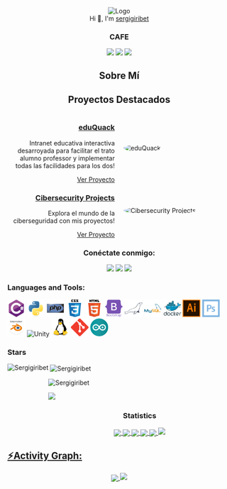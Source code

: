 <p align="center">
<!-- Título y Descripción -->
  <img src="https://github.com/sergigiribet.png" width="100" alt="Logo"/><br/>
  Hi 👋, I'm <a href="https://github.com/sergigiribet">sergigiribet</a>
  <h3 align="center">CAFE</h3>
</p>

<p align="center">
    <a href="https://github.com/sergigiribet/sergigiribet.github.io/stargazers"><img src="https://img.shields.io/github/stars/sergigiribet/sergigiribet.github.io?colorA=363a4f&colorB=b7bdf8&style=for-the-badge"></a>
    <a href="https://github.com/sergigiribet/sergigiribet.github.io/issues"><img src="https://img.shields.io/github/issues/sergigiribet/sergigiribet.github.io?colorA=363a4f&colorB=f5a97f&style=for-the-badge"></a>
    <a href="https://github.com/sergigiribet/sergigiribet.github.io/contributors"><img src="https://img.shields.io/github/contributors/sergigiribet/sergigiribet.github.io?colorA=363a4f&colorB=a6da95&style=for-the-badge"></a>
</p>

<h2 align="center">Sobre Mí</h2>

<!-- afegir reedme palete>
- 🔭 I’m currently working on [eduQuack](https://github.com/DuckHats/eduQuack)
- 👯 I’m looking to collaborate on [DuckHats](https://Duckhats.github.io)
- 🤝 I’m looking for help with **Game Design**
- 🌱 I’m currently learning **cibersecurity**
- 💬 Ask me about **nothing**
- 📫 How to reach me **@Girquell1**
- 👨‍💻 All of my projects are available at **Sergigiribet.github.io**
---

<!-- Sección de Proyectos -->
<h2 align="center">Proyectos Destacados</h2>

<!-- Proyecto 1 -->
<div style="display: flex; align-items: center; justify-content: center;">
  <div style="flex: 1; text-align: right; padding-right: 20px;">
    <h3><a href="https://github.com/DuckHats/eduQuack">eduQuack</a></h3>
    <p>Intranet educativa interactiva desarroyada para facilitar el trato alumno professor y implementar todas las facilidades para los dos!</p>
    <a href="https://github.com/DuckHats/eduQuack">Ver Proyecto</a>
  </div>
  <div style="flex: 1;">
    <img src="https://github.com/DuckHats.png" alt="eduQuack" width="200px" style="border-radius: 50%;" />
  </div>
</div>

<!-- Proyecto 2 -->
<div style="display: flex; align-items: center; justify-content: center;">
  <div style="flex: 1; text-align: right; padding-right: 20px;">
    <h3><a href="https://github.com/sergigiribet/Mine-Startupv2">Cibersecurity Projects</a></h3>
    <p>Explora el mundo de la ciberseguridad con mis proyectos!</p>
    <a href="https://github.com/sergigiribet">Ver Proyecto</a>
  </div>
  <div style="flex: 1;">
    <img src="https://github.com/sergigiribet.png" alt="Cibersecurity Projects" width="200px" style="border-radius: 50%;" />
  </div>
</div>

<!-- Proyecto 3 -->



<!-- Enlaces a Redes Sociales CANVIAR -->
<h3 align="center">Conéctate conmigo:</h3>
<div align="center">
  <a href="https://twitter.com/Girquell" target="_blank"><img src="https://img.shields.io/badge/Twitter-1DA1F2?style=for-the-badge&logo=twitter&logoColor=white" target="_blank"></a>
  <a href="https://github.com/sergigiribet" target="_blank"><img src="https://img.shields.io/badge/GitHub-100000?style=for-the-badge&logo=github&logoColor=white" target="_blank"></a>
  <a href="MAILTO:AAA"><img src="https://img.shields.io/badge/-Gmail-%23333?style=for-the-badge&logo=gmail&logoColor=white" target="_blank"></a>
</div>

<!-- Lenguajes y Herramientas-->
<h3 align="left">Languages and Tools:</h3>
<p align="left">
<img src="https://raw.githubusercontent.com/teamedwardforever/Readme-Generator/71f25dd8b98329b168142a6b782a107b75eab178/svg/Skills/Languages/csharp-original.svg" alt="Csharp" width="40" height="40"/>
<img src="https://raw.githubusercontent.com/teamedwardforever/Readme-Generator/71f25dd8b98329b168142a6b782a107b75eab178/svg/Skills/Languages/python-original.svg" alt="Python" width="40" height="40"/>
<img src="https://raw.githubusercontent.com/teamedwardforever/Readme-Generator/71f25dd8b98329b168142a6b782a107b75eab178/svg/Skills/Languages/php-original.svg" alt="PHP" width="40" height="40"/>
<img src="https://raw.githubusercontent.com/teamedwardforever/Readme-Generator/71f25dd8b98329b168142a6b782a107b75eab178/svg/Skills/Frontend/css3-original-wordmark.svg" alt="Css" width="40" height="40"/>
<img src="https://raw.githubusercontent.com/teamedwardforever/Readme-Generator/71f25dd8b98329b168142a6b782a107b75eab178/svg/Skills/Frontend/html5-original-wordmark.svg" alt="HTML" width="40" height="40"/>
<img src="https://raw.githubusercontent.com/teamedwardforever/Readme-Generator/71f25dd8b98329b168142a6b782a107b75eab178/svg/Skills/Frontend/bootstrap-plain-wordmark.svg" alt="Bootstrap" width="40" height="40"/>
<img src="https://raw.githubusercontent.com/teamedwardforever/Readme-Generator/71f25dd8b98329b168142a6b782a107b75eab178/svg/Skills/Database/mariadb-icon.svg" alt="Mariadb" width="40" height="40"/>
<img src="https://raw.githubusercontent.com/teamedwardforever/Readme-Generator/71f25dd8b98329b168142a6b782a107b75eab178/svg/Skills/Database/mysql-original-wordmark.svg" alt="Mysql" width="40" height="40"/>
<img src="https://raw.githubusercontent.com/teamedwardforever/Readme-Generator/71f25dd8b98329b168142a6b782a107b75eab178/svg/Skills/Devops/docker-original-wordmark.svg" alt="Docker" width="40" height="40"/>
<img src="https://raw.githubusercontent.com/teamedwardforever/Readme-Generator/71f25dd8b98329b168142a6b782a107b75eab178/svg/Skills/Software/adobe_illustrator-icon%20(1).svg" alt="Adobe Illustrator" width="40" height="40"/>
<img src="https://raw.githubusercontent.com/teamedwardforever/Readme-Generator/71f25dd8b98329b168142a6b782a107b75eab178/svg/Skills/Software/photoshop-line.svg" alt="Photoshop" width="40" height="40"/>
<img src="https://raw.githubusercontent.com/teamedwardforever/Readme-Generator/71f25dd8b98329b168142a6b782a107b75eab178/svg/Skills/Software/blender_community_badge_white.svg" alt="Blender" width="40" height="40"/>
<img src="https://raw.githubusercontent.com/teamedwardforever/Readme-Generator/71f25dd8b98329b168142a6b782a107b75eab178/svg/Skills/Engines/godot-icon.svg" alt="Unity" width="40" height="40"/>
<img src="https://raw.githubusercontent.com/teamedwardforever/Readme-Generator/71f25dd8b98329b168142a6b782a107b75eab178/svg/Skills/Other/linux-original.svg" alt="Linux" width="40" height="40"/>
<img src="https://raw.githubusercontent.com/teamedwardforever/Readme-Generator/71f25dd8b98329b168142a6b782a107b75eab178/svg/Skills/Other/git-scm-icon.svg" alt="Git" width="40" height="40"/>
<img src="https://raw.githubusercontent.com/teamedwardforever/Readme-Generator/71f25dd8b98329b168142a6b782a107b75eab178/svg/Skills/Other/arduino-1.svg" alt="Arduino" width="40" height="40"/>
</p>

<!-- Estadísticas de GitHub -->
<h3 align="left">Stars</h3>

<img align="left" height="180em" src="https://github-readme-stats.vercel.app/api/top-langs/?username=Sergigiribet&langs_count=8&theme=dracula" alt=Sergigiribet />

<p>&nbsp;<img align="center" height="180em" src="https://github-readme-stats.vercel.app/api?username=Sergigiribet&show_icons=true&locale=en&theme=dracula" alt="Sergigiribet" /></p>

<p><img align="center" height="180em" src="https://github-readme-streak-stats.herokuapp.com/?user=Sergigiribet&theme=dracula" alt="Sergigiribet" /></p>

<img src="https://user-images.githubusercontent.com/73097560/115834477-dbab4500-a447-11eb-908a-139a6edaec5c.gif">
<h3 align="center">Statistics</h3>
<div align="center">
<a href="https://github.com/Sergigiribet">
<img align="center" src="http://github-profile-summary-cards.vercel.app/api/cards/stats?username=Sergigiribet&theme=dracula" height="180em" />
<img align="center" src="http://github-profile-summary-cards.vercel.app/api/cards/most-commit-language?username=Sergigiribet&theme=dracula" height="180em" />
<img align="center" src="http://github-profile-summary-cards.vercel.app/api/cards/repos-per-language?username=Sergigiribet&theme=dracula" height="180em" />
<img align="center" src="http://github-profile-summary-cards.vercel.app/api/cards/productive-time?username=Sergigiribet&theme=dracula" height="180em" />
<img align="center" src="http://github-profile-summary-cards.vercel.app/api/cards/profile-details?username=Sergigiribet&theme=dracula" height="180em" />

<img src="https://user-images.githubusercontent.com/73097560/115834477-dbab4500-a447-11eb-908a-139a6edaec5c.gif">
<h2 align="left">⚡Activity Graph:</h2>
<img align="center" src="https://github-readme-activity-graph.vercel.app/graph?username=Sergigiribet&theme=dracula"/>

<!-- Footer -->
<img src="https://raw.githubusercontent.com/Trilokia/Trilokia/379277808c61ef204768a61bbc5d25bc7798ccf1/bottom_header.svg" />

